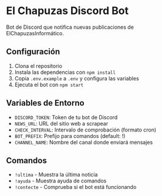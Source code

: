 # El Chapuzas Discord Bot

Bot de Discord que notifica nuevas publicaciones de ElChapuzasInformático.

## Configuración

1. Clona el repositorio
2. Instala las dependencias con `npm install`
3. Copia `.env.example` a `.env` y configura las variables
4. Ejecuta el bot con `npm start`

## Variables de Entorno

- `DISCORD_TOKEN`: Token de tu bot de Discord
- `NEWS_URL`: URL del sitio web a scrapear
- `CHECK_INTERVAL`: Intervalo de comprobación (formato cron)
- `BOT_PREFIX`: Prefijo para comandos (default: !)
- `CHANNEL_NAME`: Nombre del canal donde enviará mensajes

## Comandos

- `!ultima` - Muestra la última noticia
- `!ayuda` - Muestra ayuda de comandos
- `!contecte` - Comprueba si el bot está funcionando
